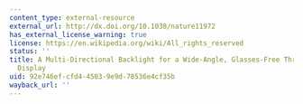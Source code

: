 ```yaml
---
content_type: external-resource
external_url: http://dx.doi.org/10.1038/nature11972
has_external_license_warning: true
license: https://en.wikipedia.org/wiki/All_rights_reserved
status: ''
title: A Multi-Directional Backlight for a Wide-Angle, Glasses-Free Three-Dimensional
  Display
uid: 92e746ef-cfd4-4503-9e9d-78536e4cf35b
wayback_url: ''
---
```


